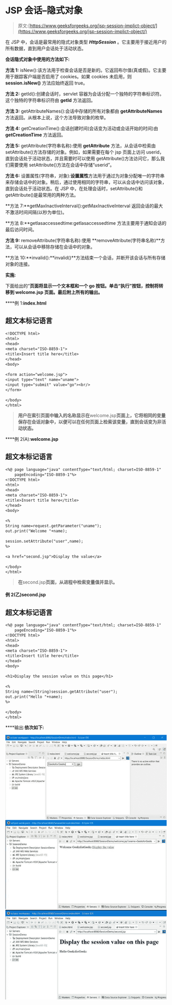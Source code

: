 # JSP 会话–隐式对象

> 原文:[https://www.geeksforgeeks.org/jsp-session-implict-object/](https://www.geeksforgeeks.org/jsp-session-implict-object/)

在 JSP 中，会话是最常用的隐式对象类型 ***HttpSession*** 。它主要用于接近用户的所有数据，直到用户会话处于活动状态。

**会话隐式对象中使用的方法如下:**

**方法 1:** isNew():该方法用于检查会话是否是新的。它返回布尔值(真或假)。它主要用于跟踪客户端是否启用了 cookies。如果 cookies 未启用，则 **session.isNew()** 方法应始终返回 true。

**方法 2:** getId():创建会话时，servlet 容器为会话分配一个独特的字符串标识符。这个独特的字符串标识符由 **getId** 方法返回。

**方法 3:** getAttributeNames():会话中存储的所有对象都由 **getAttributeNames** 方法返回。从根本上说，这个方法导致对象的枚举。

**方法 4:** getCreationTime():会话创建时间(会话变为活动或会话开始的时间)由 **getCreationTime** 方法返回。

**方法 5:** getAttribute(字符串名称):使用 **getAttribute** 方法，从会话中检索由 setAttribute()方法存储的对象。例如，如果需要在每个 jsp 页面上访问 userid，直到会话处于活动状态，并且需要时可以使用 getAttribute()方法访问它，那么我们需要使用 setAttribute()方法在会话中存储“userid”。

**方法 6:** 设置属性(字符串，对象):**设置属性**方法用于通过为对象分配唯一的字符串来存储会话中的对象。稍后，通过使用相同的字符串，可以从会话中访问该对象，直到会话处于活动状态。在 JSP 中，在处理会话时，setAttribute()和 getAttribute()是最常用的两种方法。

**方法 7:**getMaxInactiveInterval():getMaxInactiveInterval 返回会话的最大不激活时间间隔(以秒为单位)。

**方法 8:**getlasaccessedtime:getlasaccessedtime 方法主要用于通知会话的最后访问时间。

**方法 9:** removeAttribute(字符串名称):使用 **removeAttribute(字符串名称)**方法，可以从会话中移除存储在会话中的对象。

**方法 10:**invalid():**invalid()**方法结束一个会话，并断开该会话与所有存储对象的连接。

**实施:**

下面给出的“**页面将显示一个文本框和一个 go 按钮。单击“执行”按钮，控制将转移到 welcome.jsp 页面。最后附上所有的输出。**

****例 1:**index.html**

## **超文本标记语言**

```
<!DOCTYPE html>
<html>
<head>
<meta charset="ISO-8859-1">
<title>Insert title here</title>
</head>
<body>

<form action="welcome.jsp">
<input type="text" name="uname">
<input type="submit" value="go"><br/>
</form>

</body>
</html>
```

> **用户在索引页面中输入的名称显示在**welcome.jsp**页面上，它将相同的变量保存在会话对象中，以便可以在任何页面上检索该变量，直到会话变为非活动状态。**

****例 2(A):**welcome.jsp**

## **超文本标记语言**

```
<%@ page language="java" contentType="text/html; charset=ISO-8859-1"
    pageEncoding="ISO-8859-1"%>
<!DOCTYPE html>
<html>
<head>
<meta charset="ISO-8859-1">
<title>Insert title here</title>
</head>
<body>

<%
String name=request.getParameter("uname");
out.print("Welcome "+name);

session.setAttribute("user",name);
%>

<a href="second.jsp">Display the value</a>

</body> 
</html>
```

> **在**second.jsp**页面，从进程中检索变量值并显示。**

#### **例 2(乙)second.jsp**

## **超文本标记语言**

```
<%@ page language="java" contentType="text/html; charset=ISO-8859-1"
    pageEncoding="ISO-8859-1"%>
<!DOCTYPE html>
<html>
<head>
<meta charset="ISO-8859-1">
<title>Insert title here</title>
</head>
<body>

<h1>Display the session value on this page</h1>

<%
String name=(String)session.getAttribute("user");
out.print("Hello "+name);
%>

</body>
</html>
```

****输出:**依次如下:**

**![](img/dbf72dcb3bc577c24c6b687dd36b5b4c.png) ![](img/153e1cc73210a155ad8f9df090bb562e.png) ![](img/60cf306b6c2d1a7d27a73fac85831b7b.png)**